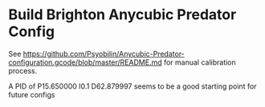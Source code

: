 # Build Brighton Anycubic Predator Config

See https://github.com/Psyobilin/Anycubic-Predator-configuration.gcode/blob/master/README.md for manual calibration process.

A PID of P15.650000 I0.1 D62.879997 seems to be a good starting point for future configs
